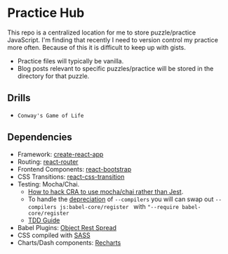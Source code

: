 # Practice Hub
This repo is a centralized location for me to store puzzle/practice JavaScript. I'm finding that recently I need to version control my practice more often. Because of this it is difficult to keep up with gists.

- Practice files will typically be vanilla.
- Blog posts relevant to specific puzzles/practice will be stored in the directory for that puzzle.

## Drills
- `Conway's Game of Life`

## Dependencies
- Framework: [create-react-app](https://github.com/facebookincubator/create-react-app)
- Routing: [react-router](https://reacttraining.com/react-router)
- Frontend Components: [react-bootstrap](https://react-bootstrap.github.io/)
- CSS Transitions: [react-css-transition](https://wikiwi.github.io/react-css-transition/)
- Testing: Mocha/Chai.
  - [How to hack CRA to use mocha/chai rather than Jest](https://www.codementor.io/daveschinkel13/running-mocha-enzyme-with-creat-react-app-84flnngkk).
  - To handle the [depreciation](https://github.com/mochajs/mocha/wiki/compilers-deprecation) of `--compilers` you will can swap out `--compilers js:babel-core/register ` with `"--require babel-core/register`
  - [TDD Guide](https://github.com/mawrkus/js-unit-testing-guide#unit-tests)
- Babel Plugins: [Object Rest Spread](https://babeljs.io/docs/plugins/transform-object-rest-spread/)
- CSS compiled with [SASS](http://sass-lang.com/)
- Charts/Dash components: [Recharts](http://recharts.org)
